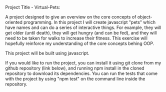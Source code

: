 Project Title - Virtual-Pets:

A project designed to give an overview on the core concepts of object-oriented programming. In this project I will create javascript "pets" which have names and can do a series of interactive things. For example, they will get older (until death), they will get hungry (and can be fed), and they will need to be taken for walks to increase their fitness. This exercise will hopefully reinforce my understanding of the core concepts behing OOP. 

This project will be built using javascript. 

If you would like to run the project, you can install it using git clone from my github repository (link below), and running npm install in the cloned repository to download its dependencies. You can run the tests that come with the project by using "npm test" on the command line inside the repository. 




